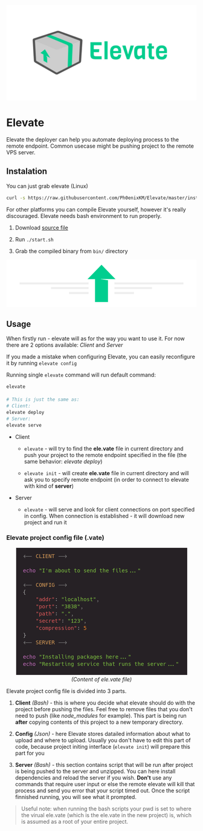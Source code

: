 <div align="center">
    <img src="arts/elevate-banner-white.jpg">
</div>

# Elevate

Elevate the deployer can help you automate deploying process to the remote endpoint. Common usecase might be pushing project to the remote VPS server.

## Instalation

You can just grab elevate (Linux)

```bash
curl -s https://raw.githubusercontent.com/Ph0enixKM/Elevate/master/installer.sh | bash
```

For other platforms you can compile Elevate yourself, however it's really discouraged. Elevate needs bash environment to run properly.

1. Download [source file](https://github.com/Ph0enixKM/Elevate/archive/master.zip)

2. Run `./start.sh`

3. Grab the compiled binary from `bin/` directory

<div align="center">
   <img src="arts/elevate-arrow-header.png">
</div>

## Usage

When firstly run - elevate will as for the way you want to use it. For now there are 2 options available: *Client* and *Server*

If you made a mistake when configuring Elevate, you can easily reconfigure it by running `elevate config`

Running single `elevate` command will run default command:

```bash
elevate

# This is just the same as:
# Client:
elevate deploy
# Server:
elevate serve
```

- Client
  
  - `elevate` - will try to find the **ele.vate** file in current directory and push your project to the remote endpoint specified in the file (the same behavior: *elevate deploy*)
  
  - `elevate init` - will create **ele.vate** file in current directory and will ask you to specify remote endpoint (in order to connect to elevate with kind of **server**)

- Server
  
  - `elevate` - will serve and look for client connections on port specified in config. When connection is established - it will download new project and run it

### Elevate project config file (.vate)

<div align="center">
 <img src="arts/vate.png"><br>
 <i>(Content of ele.vate file)</i>
</div>

Elevate project config file is divided into 3 parts.

1. **Client** *(Bash)* - this is where you decide what elevate should do with the project before pushing the files. Feel free to remove files that you don't need to push (like *node\_modules* for example). This part is being run **after** copying contents of this project to a new temporary directory. 

2. **Config** *(Json)* - here Elevate stores datailed information about what to upload and where to upload. Usually you don't have to edit this part of code, because project initing interface (`elevate init`) will prepare this part for you

3. **Server** *(Bash)* - this section contains script that will be run after project is being pushed to the server and unzipped. You can here install dependencies and reload the server if you wish. **Don't** use any commands that require user input or else the remote elevate will kill that process and send you error that your script timed out. Once the script finnished running, you will see what it prompted.

> Useful note: when running the bash scripts your pwd is set to where the virual ele.vate (which is the ele.vate in the new project) is, which is assumed as a root of your entire project.

